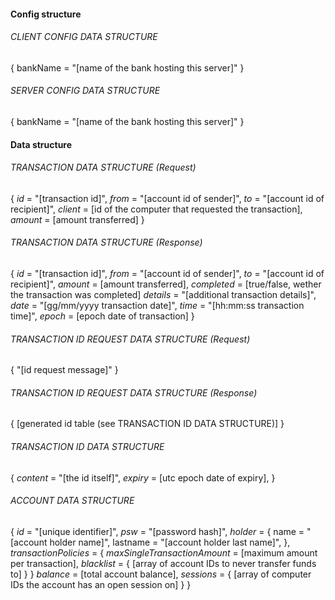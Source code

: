 
#### Config structure

###### CLIENT CONFIG DATA STRUCTURE
{
    bankName = "[name of the bank hosting this server]"
}

###### SERVER CONFIG DATA STRUCTURE
{
    bankName = "[name of the bank hosting this server]"
}


#### Data structure

###### TRANSACTION DATA STRUCTURE (Request)
{
    *id* = "[transaction id]",
    *from* = "[account id of sender]",
    *to* = "[account id of recipient]",
    *client* = [id of the computer that requested the transaction],
    *amount* = [amount transferred]
}

###### TRANSACTION DATA STRUCTURE (Response)
{
    *id* = "[transaction id]",
    *from* = "[account id of sender]",
    *to* = "[account id of recipient]",
    *amount* = [amount transferred],
    *completed* = [true/false, wether the transaction was completed]
    *details* = "[additional transaction details]",
    *date* = "[gg/mm/yyyy transaction date]",
    *time* = "[hh:mm:ss transaction time]",
    *epoch* = [epoch date of transaction]
}

###### TRANSACTION ID REQUEST DATA STRUCTURE (Request)
{
    "[id request message]"
}

###### TRANSACTION ID REQUEST DATA STRUCTURE (Response)
{
    [generated id table (see TRANSACTION ID DATA STRUCTURE)]
}

###### TRANSACTION ID DATA STRUCTURE
{
    *content* = "[the id itself]",
    *expiry* = [utc epoch date of expiry],
}

###### ACCOUNT DATA STRUCTURE
{
    *id* = "[unique identifier]",
    *psw* = "[password hash]",
    *holder* = {
        name = "[account holder name]",
        lastname = "[account holder last name]",
    },
    *transactionPolicies* = {
        *maxSingleTransactionAmount* = [maximum amount per transaction],
        *blacklist* = { [array of account IDs to never transfer funds to] }
    }
    *balance* = [total account balance],
    *sessions* = { [array of computer IDs the account has an open session on] }
}
